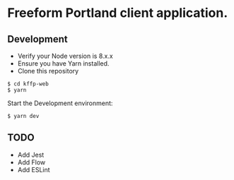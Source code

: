 # Freeform Portland client application.

## Development
* Verify your Node version is 8.x.x
* Ensure you have Yarn installed.
* Clone this repository

```
$ cd kffp-web
$ yarn
```

Start the Development environment:
```
$ yarn dev
```

## TODO
* Add Jest
* Add Flow
* Add ESLint
